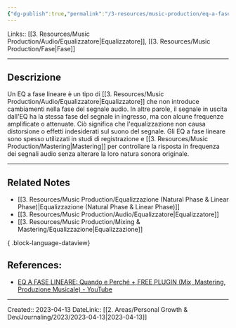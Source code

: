 ```yaml
---
{"dg-publish":true,"permalink":"/3-resources/music-production/eq-a-fase-lineare/"}
---
```


Links:: [[3. Resources/Music Production/Audio/Equalizzatore\|Equalizzatore]], [[3. Resources/Music Production/Fase\|Fase]]

---
## Descrizione

Un EQ a fase lineare è un tipo di [[3. Resources/Music Production/Audio/Equalizzatore\|Equalizzatore]] che non introduce cambiamenti nella fase del segnale audio. In altre parole, il segnale in uscita dall'EQ ha la stessa fase del segnale in ingresso, ma con alcune frequenze amplificate o attenuate. Ciò significa che l'equalizzazione non causa distorsione o effetti indesiderati sul suono del segnale. Gli EQ a fase lineare sono spesso utilizzati in studi di registrazione e [[3. Resources/Music Production/Mastering\|Mastering]] per controllare la risposta in frequenza dei segnali audio senza alterare la loro natura sonora originale.



---
## Related Notes

- [[3. Resources/Music Production/Equalizzazione (Natural Phase & Linear Phase)\|Equalizzazione (Natural Phase & Linear Phase)]]
- [[3. Resources/Music Production/Audio/Equalizzatore\|Equalizzatore]]
- [[3. Resources/Music Production/Mixing & Mastering/Equalizzazione\|Equalizzazione]]



{ .block-language-dataview}



## References:
- [EQ A FASE LINEARE: Quando e Perché + FREE PLUGIN (Mix, Mastering, Produzione Musicale) - YouTube](https://youtu.be/SDmA_1_Nth8)









---
Created:: 2023-04-13
DateLink:: [[2. Areas/Personal Growth & Dev/Journaling/2023/2023-04-13\|2023-04-13]]



